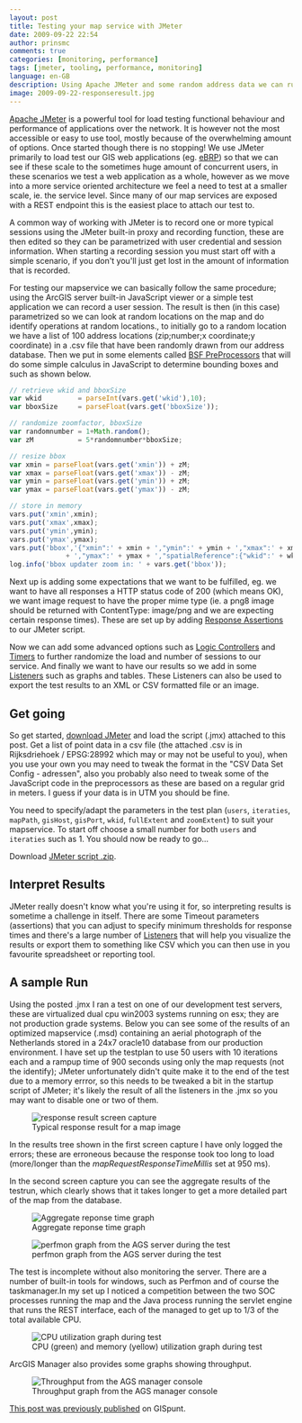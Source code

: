 ```yaml
---
layout: post
title: Testing your map service with JMeter
date: 2009-09-22 22:54
author: prinsmc
comments: true
categories: [monitoring, performance]
tags: [jmeter, tooling, performance, monitoring]
language: en-GB
description: Using Apache JMeter and some random address data we can run performance tests against a mapservice.
image: 2009-09-22-responseresult.jpg
---
```


[Apache JMeter](http://jmeter.apache.org/ "JMeter website") is a powerful tool for load testing functional behaviour and performance of applications over the network. It is however not the most accessible or easy to use tool, mostly because of the overwhelming amount of options. Once started though there is no stopping! We use JMeter primarily to load test our GIS web applications (eg. [eBRP](http://epractice.eu/cases/eBRPeGDI "eBRP summary")) so that we can see if these scale to the sometimes huge amount of concurrent users, in these scenarios we test a web application as a whole, however as we move into a more service oriented architecture we feel a need to test at a smaller scale, ie. the service level. Since many of our map services are exposed with a REST endpoint this is the easiest place to attach our test to.

A common way of working with JMeter is to record one or more typical sessions using the JMeter  built-in proxy and recording function, these are then edited so they can be parametrized with user credential and session information. When starting a recording session you must start off with a simple scenario, if you don't you'll just get lost in the amount of information that is recorded.

For testing our mapservice we can basically follow the same procedure; using the ArcGIS server built-in JavaScript viewer or a simple test application we can record a user session. The result is then (in this case) parametrized so we can look at random locations on the map and do identify operations at random locations., to initially go to a random location we have a list of 100 address locations (zip;number;x coordinate;y coordinate) in a .csv file that have been randomly drawn from our address database. Then we put in some elements called [BSF PreProcessors](http://jmeter.apache.org/usermanual/component_reference.html#BSF_PreProcessor "BSF PreProcessor docs") that will do some simple calculus in JavaScript to determine bounding boxes and such as shown below.

```javascript
// retrieve wkid and bboxSize
var wkid         = parseInt(vars.get('wkid'),10);
var bboxSize     = parseFloat(vars.get('bboxSize'));

// randomize zoomfactor, bboxSize
var randomnumber = 1+Math.random();
var zM           = 5*randomnumber*bboxSize;

// resize bbox
var xmin = parseFloat(vars.get('xmin')) + zM;
var xmax = parseFloat(vars.get('xmax')) - zM;
var ymin = parseFloat(vars.get('ymin')) + zM;
var ymax = parseFloat(vars.get('ymax')) - zM;

// store in memory
vars.put('xmin',xmin);
vars.put('xmax',xmax);
vars.put('ymin',ymin);
vars.put('ymax',ymax);
vars.put('bbox','{"xmin":' + xmin + ',"ymin":' + ymin + ',"xmax":' + xmax
              + ',"ymax":' + ymax + ',"spatialReference":{"wkid":' + wkid + '}}');
log.info('bbox updater zoom in: ' + vars.get('bbox'));
```

Next up is adding some expectations that we want to be fulfilled, eg. we want to have all responses a HTTP status code of 200 (which means OK), we want image request to have the proper mime type (ie. a png8 image should be returned with ContentType: image/png and we are expecting certain response times). These are set up by adding [Response Assertions](http://jmeter.apache.org/usermanual/component_reference.html#Response_Assertion "Response Assertion docs") to our JMeter script.

Now we can add some advanced options such as [Logic Controllers](http://jmeter.apache.org/usermanual/component_reference.html#logic_controllers "Logic Controllers docs") and [Timers](http://jmeter.apache.org/usermanual/component_reference.html#timers "Timers docs") to further randomize the load and number of sessions to our service. And finally we want to have our results so we add in some [Listeners](http://jmeter.apache.org/usermanual/component_reference.html#listeners "Listeners docs") such as graphs and tables. These Listeners can also be used to export the test results to an XML or CSV formatted file or an image.

## Get going
So get started, [download JMeter](https://jmeter.apache.org/download_jmeter.cgi "JMeter download location") and load the script (.jmx) attached to this post. Get a list of point data in a csv file (the attached .csv is in Rijksdriehoek / EPSG:28992 which may or may not be useful to you), when you use your own you may need to tweak the format in the "CSV Data Set Config - adressen", also you probably also need to tweak some of the JavaScript code in the preprocessors as these are based on a regular grid in meters. I guess if your data is in UTM you should be fine.

You need to specify/adapt the parameters in the test plan (`users`, `iteraties`, `mapPath`, `gisHost`, `gisPort`, `wkid`, `fullExtent` and `zoomExtent`) to suit your mapservice. To start off choose a small number for both `users` and `iteraties` such as 1. You should now be ready to go...

Download [JMeter script .zip](/img/2009-09-22-jmeter_script.zip).


## Interpret Results
JMeter really doesn't know what you're using it for, so interpreting results is sometime a challenge in itself. There are some Timeout parameters (assertions) that you can adjust to specify minimum thresholds for response times and there's a large number of [Listeners](http://jmeter.apache.org/usermanual/component_reference.html#listeners "Listeners docs" ) that will help you visualize the results or export them to something like CSV which you can then use in you favourite spreadsheet or reporting tool.

## A sample Run
Using the posted .jmx I ran a test on one of our development test servers, these are virtualized dual cpu win2003 systems running on esx; they are not production grade systems. Below you can see some of the results of an optimized mapservice (.msd) containing an aerial photograph of the Netherlands stored in a 24x7 oracle10 database from our production environment. I have set up the testplan to use 50 users with 10 iterations each and a rampup time of 900 seconds using only the map requests (not the identify); JMeter unfortunately didn't quite make it to the end of the test due to a memory errror, so this needs to be tweaked a bit in the startup script of JMeter; it's likely the result of all the listeners in the .jmx so you may want to disable one or two of them.

<figure>
  <img src="/img/2009-09-22-responseresult.jpg" alt="response result screen capture">
  <figcaption>Typical response result for a map image</figcaption>
</figure>

In the results tree shown in the first screen capture I have only logged the errors; these are erroneous because the response took too long to load (more/longer than the <em>mapRequestResponseTimeMillis</em> set at 950 ms).

In the second screen capture you can see the aggregate results of the testrun, which clearly shows that it takes longer to get a more detailed part of the map from the database.

<figure>
  <img src="/img/2009-09-22-aggregare_response_time.jpg" alt="Aggregate reponse time graph">
  <figcaption>Aggregate reponse time graph</figcaption>
</figure>

<figure>
  <img src="/img/2009-09-22-perfmon.jpg" alt="perfmon graph from the AGS server during the test">
  <figcaption>perfmon graph from the AGS server during the test</figcaption>
</figure>

The test is incomplete without also monitoring the server. There are a number of built-in tools for windows, such as Perfmon and of course the taskmanager.In my set up I noticed a competition between the two SOC processes running the map and the Java process running the servlet engine that runs the REST interface, each of the managed to get up to 1/3 of the total available CPU.

<figure>
  <img src="/img/2009-09-22-cpu.jpg" alt="CPU utilization graph during test">
  <figcaption>CPU (green) and memory (yellow) utilization graph during test</figcaption>
</figure>

ArcGIS Manager also provides some graphs showing throughput.

<figure>
  <img src="/img/2009-09-22-throughput_by_service.png" alt="Throughput from the AGS manager console">
  <figcaption>Throughput graph from the AGS manager console</figcaption>
</figure>


[This post was previously published](https://gispunt.wordpress.com/2009/09/22/testing-your-map-service-with-jmeter/) on GISpunt.

